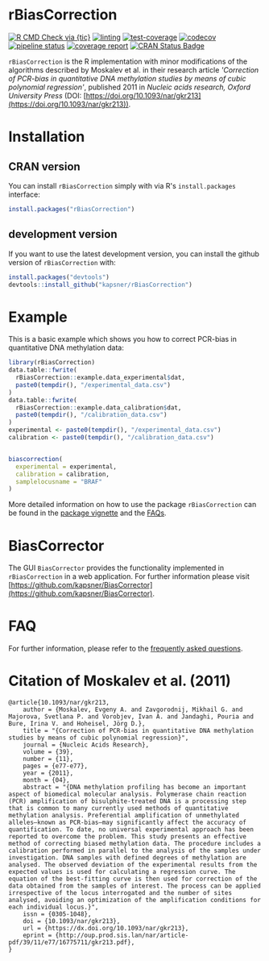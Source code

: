 # rBiasCorrection

<!-- badges: start -->
[![R CMD Check via {tic}](https://github.com/kapsner/rBiasCorrection/workflows/R%20CMD%20Check%20via%20{tic}/badge.svg?branch=master)](https://github.com/kapsner/rBiasCorrection/actions)
[![linting](https://github.com/kapsner/rBiasCorrection/workflows/lint/badge.svg?branch=master)](https://github.com/kapsner/rBiasCorrection/actions)
[![test-coverage](https://github.com/kapsner/rBiasCorrection/workflows/test-coverage/badge.svg?branch=master)](https://github.com/kapsner/rBiasCorrection/actions)
[![codecov](https://codecov.io/gh/kapsner/rBiasCorrection/branch/master/graph/badge.svg)](https://codecov.io/gh/kapsner/rBiasCorrection)
[![pipeline status](https://gitlab.com/kapsner/rBiasCorrection/badges/master/pipeline.svg)](https://gitlab.com/kapsner/rBiasCorrection/commits/master)
[![coverage report](https://gitlab.com/kapsner/rBiasCorrection/badges/master/coverage.svg)](https://gitlab.com/kapsner/rBiasCorrection/commits/master)
[![CRAN Status Badge](https://www.r-pkg.org/badges/version-ago/rBiasCorrection)](https://cran.r-project.org/package=rBiasCorrection)
<!--[![CRAN Checks](https://cranchecks.info/badges/worst/rBiasCorrection)](https://cran.r-project.org/web/checks/check_results_rBiasCorrection.html)-->
<!-- badges: end -->

`rBiasCorrection` is the R implementation with minor modifications of the algorithms described by Moskalev et al. in their research article *'Correction of PCR-bias in quantitative DNA methylation studies by means of cubic polynomial regression'*, published 2011 in *Nucleic acids research, Oxford University Press* (DOI: [https://doi.org/10.1093/nar/gkr213](https://doi.org/10.1093/nar/gkr213)).  


# Installation

## CRAN version

You can install `rBiasCorrection` simply with via R's `install.packages` interface:

```r
install.packages("rBiasCorrection")
```

## development version

If you want to use the latest development version, you can install the github version of `rBiasCorrection` with:

```r
install.packages("devtools")
devtools::install_github("kapsner/rBiasCorrection")
```

# Example

This is a basic example which shows you how to correct PCR-bias in quantitative DNA methylation data:

```r
library(rBiasCorrection)
data.table::fwrite(
  rBiasCorrection::example.data_experimental$dat,
  paste0(tempdir(), "/experimental_data.csv")
)
data.table::fwrite(
  rBiasCorrection::example.data_calibration$dat,
  paste0(tempdir(), "/calibration_data.csv")
)
experimental <- paste0(tempdir(), "/experimental_data.csv")
calibration <- paste0(tempdir(), "/calibration_data.csv")


biascorrection(
  experimental = experimental,
  calibration = calibration,
  samplelocusname = "BRAF"
)
```

More detailed information on how to use the package `rBiasCorrection` can be found in the [package vignette](vignettes/) and the [FAQs](https://github.com/kapsner/rBiasCorrection/blob/master/FAQ.md).

# BiasCorrector

The GUI `BiasCorrector` provides the functionality implemented in `rBiasCorrection` in a web application. For further information please visit [https://github.com/kapsner/BiasCorrector](https://github.com/kapsner/BiasCorrector).

# FAQ 

For further information, please refer to the [frequently asked questions](https://github.com/kapsner/rBiasCorrection/blob/master/FAQ.md).

# Citation of Moskalev et al. (2011)   

```
@article{10.1093/nar/gkr213,
    author = {Moskalev, Evgeny A. and Zavgorodnij, Mikhail G. and Majorova, Svetlana P. and Vorobjev, Ivan A. and Jandaghi, Pouria and Bure, Irina V. and Hoheisel, Jörg D.},
    title = "{Correction of PCR-bias in quantitative DNA methylation studies by means of cubic polynomial regression}",
    journal = {Nucleic Acids Research},
    volume = {39},
    number = {11},
    pages = {e77-e77},
    year = {2011},
    month = {04},
    abstract = "{DNA methylation profiling has become an important aspect of biomedical molecular analysis. Polymerase chain reaction (PCR) amplification of bisulphite-treated DNA is a processing step that is common to many currently used methods of quantitative methylation analysis. Preferential amplification of unmethylated alleles—known as PCR-bias—may significantly affect the accuracy of quantification. To date, no universal experimental approach has been reported to overcome the problem. This study presents an effective method of correcting biased methylation data. The procedure includes a calibration performed in parallel to the analysis of the samples under investigation. DNA samples with defined degrees of methylation are analysed. The observed deviation of the experimental results from the expected values is used for calculating a regression curve. The equation of the best-fitting curve is then used for correction of the data obtained from the samples of interest. The process can be applied irrespective of the locus interrogated and the number of sites analysed, avoiding an optimization of the amplification conditions for each individual locus.}",
    issn = {0305-1048},
    doi = {10.1093/nar/gkr213},
    url = {https://dx.doi.org/10.1093/nar/gkr213},
    eprint = {http://oup.prod.sis.lan/nar/article-pdf/39/11/e77/16775711/gkr213.pdf},
}
```
